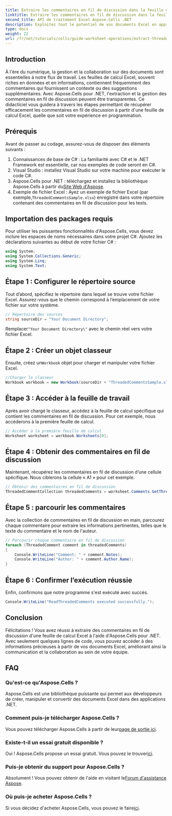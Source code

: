 ```yaml
---
title: Extraire les commentaires en fil de discussion dans la feuille de calcul
linktitle: Extraire les commentaires en fil de discussion dans la feuille de calcul
second_title: API de traitement Excel Aspose.Cells .NET
description: Exploitez tout le potentiel de vos documents Excel en apprenant à extraire efficacement les commentaires liés aux threads à l'aide d'Aspose.Cells pour .NET. Ce didacticiel complet vous guide pas à pas.
type: docs
weight: 22
url: /fr/net/tutorials/cells/guide-worksheet-operations/extract-threaded-comments/
---
```

## Introduction

À l'ère du numérique, la gestion et la collaboration sur des documents sont essentielles à notre flux de travail. Les feuilles de calcul Excel, souvent riches en données et en informations, contiennent fréquemment des commentaires qui fournissent un contexte ou des suggestions supplémentaires. Avec Aspose.Cells pour .NET, l'extraction et la gestion des commentaires en fil de discussion peuvent être transparentes. Ce didacticiel vous guidera à travers les étapes permettant de récupérer efficacement les commentaires en fil de discussion à partir d'une feuille de calcul Excel, quelle que soit votre expérience en programmation. 

## Prérequis
Avant de passer au codage, assurez-vous de disposer des éléments suivants :

1. Connaissances de base de C# : La familiarité avec C# et le .NET Framework est essentielle, car nos exemples de code seront en C#.
2. Visual Studio : installez Visual Studio sur votre machine pour exécuter le code C#.
3.  Aspose.Cells pour .NET : téléchargez et installez la bibliothèque Aspose.Cells à partir du[Site Web d'Aspose](https://releases.aspose.com/cells/net/).
4.  Exemple de fichier Excel : Ayez un exemple de fichier Excel (par exemple,`ThreadedCommentsSample.xlsx`) enregistré dans votre répertoire contenant des commentaires en fil de discussion pour les tests.

## Importation des packages requis
Pour utiliser les puissantes fonctionnalités d'Aspose.Cells, vous devez inclure les espaces de noms nécessaires dans votre projet C#. Ajoutez les déclarations suivantes au début de votre fichier C# :

```csharp
using System;
using System.Collections.Generic;
using System.Linq;
using System.Text;
```

## Étape 1 : Configurer le répertoire source
Tout d’abord, spécifiez le répertoire dans lequel se trouve votre fichier Excel. Assurez-vous que le chemin correspond à l’emplacement de votre fichier sur votre système.

```csharp
// Répertoire des sources
string sourceDir = "Your Document Directory";
```
 Remplacer`"Your Document Directory\"` avec le chemin réel vers votre fichier Excel.

## Étape 2 : Créer un objet classeur
 Ensuite, créez un`Workbook` objet pour charger et manipuler votre fichier Excel.

```csharp
//Charger le classeur
Workbook workbook = new Workbook(sourceDir + "ThreadedCommentsSample.xlsx");
```

## Étape 3 : Accéder à la feuille de travail
Après avoir chargé le classeur, accédez à la feuille de calcul spécifique qui contient les commentaires en fil de discussion. Pour cet exemple, nous accéderons à la première feuille de calcul.

```csharp
// Accéder à la première feuille de calcul
Worksheet worksheet = workbook.Worksheets[0];
```

## Étape 4 : Obtenir des commentaires en fil de discussion
Maintenant, récupérez les commentaires en fil de discussion d’une cellule spécifique. Nous ciblerons la cellule « A1 » pour cet exemple.

```csharp
// Obtenir des commentaires en fil de discussion
ThreadedCommentCollection threadedComments = worksheet.Comments.GetThreadedComments("A1");
```

## Étape 5 : parcourir les commentaires
Avec la collection de commentaires en fil de discussion en main, parcourez chaque commentaire pour extraire les informations pertinentes, telles que le texte du commentaire et le nom de l'auteur.

```csharp
// Parcourir chaque commentaire en fil de discussion
foreach (ThreadedComment comment in threadedComments)
{
    Console.WriteLine("Comment: " + comment.Notes);
    Console.WriteLine("Author: " + comment.Author.Name);
}
```

## Étape 6 : Confirmer l’exécution réussie
Enfin, confirmons que notre programme s'est exécuté avec succès.

```csharp
Console.WriteLine("ReadThreadedComments executed successfully.");
```

## Conclusion
Félicitations ! Vous avez réussi à extraire des commentaires en fil de discussion d'une feuille de calcul Excel à l'aide d'Aspose.Cells pour .NET. Avec seulement quelques lignes de code, vous pouvez accéder à des informations précieuses à partir de vos documents Excel, améliorant ainsi la communication et la collaboration au sein de votre équipe.

## FAQ

### Qu'est-ce qu'Aspose.Cells ?
Aspose.Cells est une bibliothèque puissante qui permet aux développeurs de créer, manipuler et convertir des documents Excel dans des applications .NET.

### Comment puis-je télécharger Aspose.Cells ?
 Vous pouvez télécharger Aspose.Cells à partir de leur[page de sortie ici](https://releases.aspose.com/cells/net/).

### Existe-t-il un essai gratuit disponible ?
 Oui ! Aspose.Cells propose un essai gratuit. Vous pouvez le trouver[ici](https://releases.aspose.com/).

### Puis-je obtenir du support pour Aspose.Cells ?
 Absolument ! Vous pouvez obtenir de l'aide en visitant le[Forum d'assistance Aspose](https://forum.aspose.com/c/cells/9).

### Où puis-je acheter Aspose.Cells ?
 Si vous décidez d'acheter Aspose.Cells, vous pouvez le faire[ici](https://purchase.aspose.com/buy).